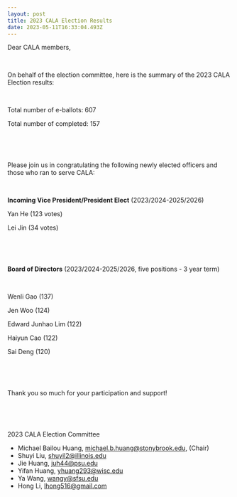 ```yaml
---
layout: post
title: 2023 CALA Election Results
date: 2023-05-11T16:33:04.493Z
---
```

Dear CALA members,

 

On behalf of the election committee, here is the summary of the 2023 CALA Election results:

  

Total number of e-ballots: 607

Total number of completed: 157

 

 

Please join us in congratulating the following newly elected officers and those who ran to serve CALA:

 

**Incoming Vice President/President Elect** (2023/2024-2025/2026)

Yan He (123 votes)

Lei Jin (34 votes)

 

 

**Board of Directors** (2023/2024-2025/​2026, five positions - 3 year term)

 

Wenli Gao (137)

Jen Woo (124)

Edward Junhao Lim (122)

Haiyun Cao (122)

Sai Deng (120)

 

 

Thank you so much for your participation and support!

 

 

2023 CALA Election Committee

* Michael Bailou Huang, [michael.b.huang@stonybrook.edu](mailto:michael.b.huang@stonybrook.edu)​, (Chair)
* Shuyi Liu, [shuyil2@illinois.edu](mailto:shuyil2@illinois.edu) 
* Jie Huang, [juh44@psu.edu](mailto:juh44@psu.edu)
* Yifan Huang, [yhuang293@wisc.edu](https://urldefense.com/v3/__https:/mailto:yhuang293@wisc.edu/__;!!DZ3fjg!5H_5A7luY0EedturoP7L4MLIuCtDcd7a-oJwHsYBuR0aPOQancfeeF2SHVjeQB5z0Fmv-QxbuiJBvtVc3qjq$)
* Ya Wang, [wangy@sfsu.edu](mailto:wangy@sfsu.edu)
* Hong Li, [lhong516@gmail.com](mailto:lhong516@gmail.com)
